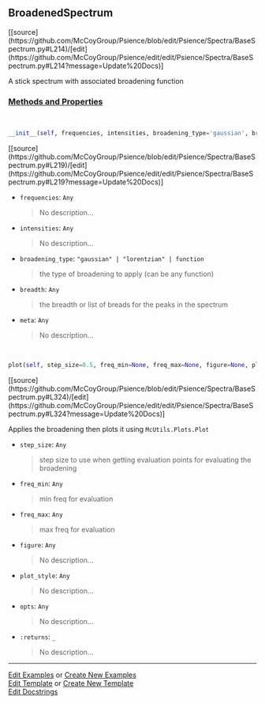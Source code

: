## <a id="Psience.Spectra.BaseSpectrum.BroadenedSpectrum">BroadenedSpectrum</a> 
<div class="docs-source-link" markdown="1">
[[source](https://github.com/McCoyGroup/Psience/blob/edit/Psience/Spectra/BaseSpectrum.py#L214)/[edit](https://github.com/McCoyGroup/Psience/edit/edit/Psience/Spectra/BaseSpectrum.py#L214?message=Update%20Docs)]
</div>

A stick spectrum with associated broadening function

<div class="collapsible-section">
 <div class="collapsible-section collapsible-section-header" markdown="1">
 
### <a class="collapse-link" data-toggle="collapse" href="#methods">Methods and Properties</a> <a class="float-right" data-toggle="collapse" href="#methods"><i class="fa fa-chevron-down"></i></a>

 </div>
 <div class="collapsible-section collapsible-section-body collapse" id="methods" markdown="1">

<a id="Psience.Spectra.BaseSpectrum.BroadenedSpectrum.__init__" class="docs-object-method">&nbsp;</a> 
```python
__init__(self, frequencies, intensities, broadening_type='gaussian', breadth=10, **meta): 
```
<div class="docs-source-link" markdown="1">
[[source](https://github.com/McCoyGroup/Psience/blob/edit/Psience/Spectra/BaseSpectrum.py#L219)/[edit](https://github.com/McCoyGroup/Psience/edit/edit/Psience/Spectra/BaseSpectrum.py#L219?message=Update%20Docs)]
</div>


- `frequencies`: `Any`
    >No description...
- `intensities`: `Any`
    >No description...
- `broadening_type`: `"gaussian" | "lorentzian" | function`
    >the type of broadening to apply (can be any function)
- `breadth`: `Any`
    >the breadth or list of breads for the peaks in the spectrum
- `meta`: `Any`
    >No description...

<a id="Psience.Spectra.BaseSpectrum.BroadenedSpectrum.plot" class="docs-object-method">&nbsp;</a> 
```python
plot(self, step_size=0.5, freq_min=None, freq_max=None, figure=None, plot_style=None, **opts): 
```
<div class="docs-source-link" markdown="1">
[[source](https://github.com/McCoyGroup/Psience/blob/edit/Psience/Spectra/BaseSpectrum.py#L324)/[edit](https://github.com/McCoyGroup/Psience/edit/edit/Psience/Spectra/BaseSpectrum.py#L324?message=Update%20Docs)]
</div>

Applies the broadening then plots it using `McUtils.Plots.Plot`
- `step_size`: `Any`
    >step size to use when getting evaluation points for evaluating the broadening
- `freq_min`: `Any`
    >min freq for evaluation
- `freq_max`: `Any`
    >max freq for evaluation
- `figure`: `Any`
    >No description...
- `plot_style`: `Any`
    >No description...
- `opts`: `Any`
    >No description...
- `:returns`: `_`
    >No description...

 </div>
</div>




___

[Edit Examples](https://github.com/McCoyGroup/Psience/edit/gh-pages/ci/examples/Psience/Spectra/BaseSpectrum/BroadenedSpectrum.md) or 
[Create New Examples](https://github.com/McCoyGroup/Psience/new/gh-pages/?filename=ci/examples/Psience/Spectra/BaseSpectrum/BroadenedSpectrum.md) <br/>
[Edit Template](https://github.com/McCoyGroup/Psience/edit/gh-pages/ci/docs/Psience/Spectra/BaseSpectrum/BroadenedSpectrum.md) or 
[Create New Template](https://github.com/McCoyGroup/Psience/new/gh-pages/?filename=ci/docs/templates/Psience/Spectra/BaseSpectrum/BroadenedSpectrum.md) <br/>
[Edit Docstrings](https://github.com/McCoyGroup/Psience/edit/edit/Psience/Spectra/BaseSpectrum.py#L214?message=Update%20Docs)
